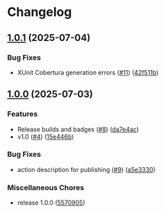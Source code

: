# Changelog

## [1.0.1](https://github.com/ZeroWiggliness/CodeCoverageAdv/compare/v1.0.0...v1.0.1) (2025-07-04)

### Bug Fixes

- XUnit Cobertura generation errors ([#11](https://github.com/ZeroWiggliness/CodeCoverageAdv/issues/11)) ([42f511b](https://github.com/ZeroWiggliness/CodeCoverageAdv/commit/42f511bb984f7c9018fe04e092d3631e148656b2))

## [1.0.0](https://github.com/ZeroWiggliness/CodeCoverageAdv/compare/v1.0.0...v1.0.0) (2025-07-03)

### Features

- Release builds and badges ([#8](https://github.com/ZeroWiggliness/CodeCoverageAdv/issues/8)) ([da7e4ac](https://github.com/ZeroWiggliness/CodeCoverageAdv/commit/da7e4acd45d318e67abfc6a90e9c4cf9303262db))
- v1.0 ([#4](https://github.com/ZeroWiggliness/CodeCoverageAdv/issues/4)) ([15e446b](https://github.com/ZeroWiggliness/CodeCoverageAdv/commit/15e446b8d7f8ec7a269a75972e46ef209efb3203))

### Bug Fixes

- action description for publishing ([#9](https://github.com/ZeroWiggliness/CodeCoverageAdv/issues/9)) ([a5e3330](https://github.com/ZeroWiggliness/CodeCoverageAdv/commit/a5e3330f0cda8d8d49241400774f6005edc1a1ab))

### Miscellaneous Chores

- release 1.0.0 ([5570905](https://github.com/ZeroWiggliness/CodeCoverageAdv/commit/5570905de0bd357c2a5b9ddeec16da0fe2f6b531))
